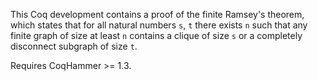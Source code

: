 This Coq development contains a proof of the finite Ramsey's theorem, which states that for all natural numbers `s`, `t` there exists `n` such that any finite graph of size at least `n` contains a clique of size `s` or a completely disconnect subgraph of size `t`.

Requires CoqHammer >= 1.3.
